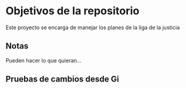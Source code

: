 # Objetivos de la repositorio

Este proyecto se encarga de manejar los planes de la liga de la justicia


## Notas
Pueden hacer lo que quieran...

## Pruebas de cambios desde Gi
